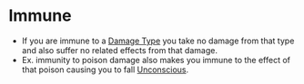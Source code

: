 # Immune

- If you are immune to a [Damage Type](../Damage%20Types/!Damage%20Types.md) you take no damage from that type and also suffer no related effects from that damage.
- Ex. immunity to poison damage also makes you immune to the effect of that poison causing you to fall [Unconscious](Unconscious.md).